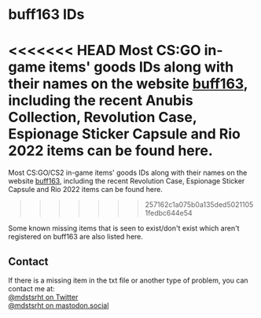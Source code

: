 # buff163 IDs

<<<<<<< HEAD
Most CS:GO in-game items' goods IDs along with their names on the website [buff163](https://buff.163.com), including the recent Anubis Collection, Revolution Case, Espionage Sticker Capsule and Rio 2022 items can be found here.
=======
Most CS:GO/CS2 in-game items' goods IDs along with their names on the website [buff163](https://buff.163.com), including the recent Revolution Case, Espionage Sticker Capsule and Rio 2022 items can be found here.
>>>>>>> 257162c1a075b0a135ded50211051fedbc644e54

Some known missing items that is seen to exist/don't exist which aren't registered on buff163 are also listed here.

## Contact

If there is a missing item in the txt file or another type of problem, you can contact me at:<br>
[@mdstsrht on Twitter](https://twitter.com/mdstsrht)<br>
[@mdstsrht on mastodon.social](https://mastodon.social/@mdstsrht)
